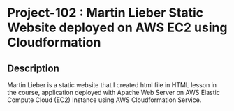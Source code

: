 # Project-102 : Martin Lieber Static Website deployed on AWS EC2 using Cloudformation

## Description
Martin Lieber is a static website that I created html file in HTML lesson in the course, application deployed with Apache Web Server on AWS Elastic Compute Cloud (EC2) Instance using AWS Cloudformation Service. 